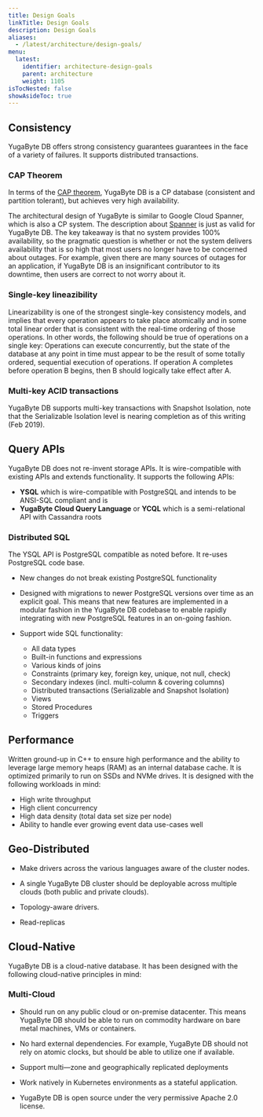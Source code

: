 ```yaml
---
title: Design Goals
linkTitle: Design Goals
description: Design Goals
aliases:
  - /latest/architecture/design-goals/
menu:
  latest:
    identifier: architecture-design-goals
    parent: architecture
    weight: 1105
isTocNested: false
showAsideToc: true
---
```


## Consistency

YugaByte DB offers strong consistency guarantees guarantees in the face of a variety of failures. It  supports distributed transactions.

### CAP Theorem

In terms of the [CAP theorem](https://en.wikipedia.org/wiki/CAP_theorem), YugaByte DB is a CP database (consistent and partition tolerant), but achieves very high availability.

The architectural design of YugaByte is similar to Google Cloud Spanner, which is also a CP system. The description about [Spanner](https://cloudplatform.googleblog.com/2017/02/inside-Cloud-Spanner-and-the-CAP-Theorem.html) is just as valid for YugaByte DB. The key takeaway is that no system provides 100% availability, so the pragmatic question is whether or not the system delivers availability that is so high that most users no longer have to be concerned about outages. For example, given there are many sources of outages for an application, if YugaByte DB is an insignificant contributor to its downtime, then users are correct to not worry about it.

### Single-key lineazibility

Linearizability is one of the strongest single-key consistency models, and implies that every operation appears to take place atomically and in some total linear order that is consistent with the real-time ordering of those operations. In other words, the following should be true of operations on a single key:
Operations can execute concurrently, but the state of the database at any point in time must appear to be the result of some totally ordered, sequential execution of operations.
If operation A completes before operation B begins, then B should logically take effect after A.


### Multi-key ACID transactions

YugaByte DB supports multi-key transactions with Snapshot Isolation, note that the Serializable Isolation level is nearing completion as of this writing (Feb 2019).


## Query APIs

YugaByte DB does not re-invent storage APIs. It is wire-compatible with existing APIs and extends functionality. It supports the following APIs:

* **YSQL** which is wire-compatible with PostgreSQL and intends to be ANSI-SQL compliant and is
* **YugaByte Cloud Query Language** or **YCQL** which is a semi-relational API with Cassandra roots


### Distributed SQL

The YSQL API is PostgreSQL compatible as noted before. It re-uses PostgreSQL code base.

* New changes do not break existing PostgreSQL functionality

* Designed with migrations to newer PostgreSQL versions over time as an explicit goal. This means that new features are implemented in a modular fashion in the YugaByte DB codebase to enable rapidly integrating with new PostgreSQL features in an on-going fashion.

* Support wide SQL functionality:
  * All data types
  * Built-in functions and expressions
  * Various kinds of joins
  * Constraints (primary key, foreign key, unique, not null, check)
  * Secondary indexes (incl. multi-column & covering columns)
  * Distributed transactions (Serializable and Snapshot Isolation)
  * Views
  * Stored Procedures
  * Triggers

## Performance

Written ground-up in C++ to ensure high performance and the ability to leverage large memory heaps (RAM) as an internal database cache. It is optimized primarily to run on SSDs and NVMe drives. It is designed with the following workloads in mind:

* High write throughput
* High client concurrency
* High data density (total data set size per node)
* Ability to handle ever growing event data use-cases well



## Geo-Distributed

* Make drivers across the various languages aware of the cluster nodes.

* A single YugaByte DB cluster should be deployable across multiple clouds (both public and private clouds).

* Topology-aware drivers.

* Read-replicas

## Cloud-Native

YugaByte DB is a cloud-native database. It has been designed with the following cloud-native principles in mind:

### Multi-Cloud

* Should run on any public cloud or on-premise datacenter. This means YugaByte DB should be able to run on commodity hardware on bare metal machines, VMs or containers.

* No hard external dependencies. For example, YugaByte DB should not rely on atomic clocks, but should be able to utilize one if available.

* Support multi—zone and geographically replicated deployments

* Work natively in Kubernetes environments as a stateful application.

* YugaByte DB is open source under the very permissive Apache 2.0 license.

